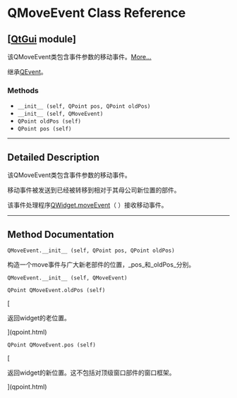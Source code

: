 # QMoveEvent Class Reference

## [[QtGui](index.htm) module]

该QMoveEvent类包含事件参数的移动事件。[More...](#details)

继承[QEvent](qevent.html)。

### Methods

*   `__init__ (self, QPoint pos, QPoint oldPos)`
*   `__init__ (self, QMoveEvent)`
*   `QPoint oldPos (self)`
*   `QPoint pos (self)`

* * *

## Detailed Description

该QMoveEvent类包含事件参数的移动事件。

移动事件被发送到已经被转移到相对于其母公司新位置的部件。

该事件处理程序[QWidget.moveEvent](qwidget.html#moveEvent)（ ）接收移动事件。

* * *

## Method Documentation

```
QMoveEvent.__init__ (self, QPoint pos, QPoint oldPos)
```

构造一个move事件与广大新老部件的位置，_pos_和_oldPos_分别。

```
QMoveEvent.__init__ (self, QMoveEvent)
```

```
QPoint QMoveEvent.oldPos (self)
```

[

返回widget的老位置。

](qpoint.html)

```
QPoint QMoveEvent.pos (self)
```

[

返回widget的新位置。这不包括对顶级窗口部件的窗口框架。

](qpoint.html)